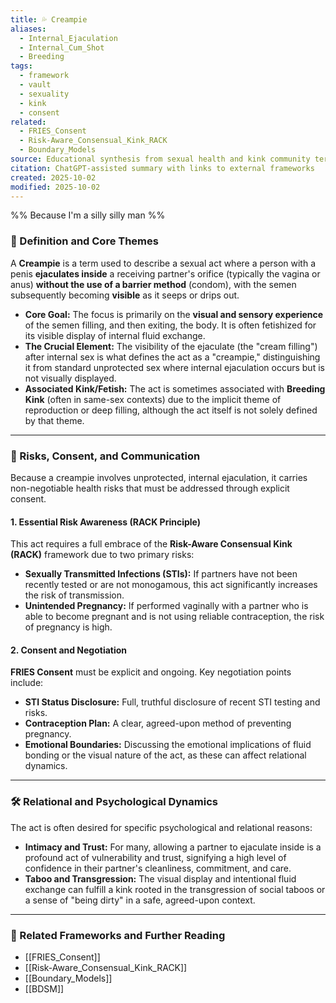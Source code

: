 ```yaml
---
title: 💦 Creampie
aliases:
  - Internal_Ejaculation
  - Internal_Cum_Shot
  - Breeding
tags:
  - framework
  - vault
  - sexuality
  - kink
  - consent
related:
  - FRIES_Consent
  - Risk-Aware_Consensual_Kink_RACK
  - Boundary_Models
source: Educational synthesis from sexual health and kink community terminology
citation: ChatGPT-assisted summary with links to external frameworks
created: 2025-10-02
modified: 2025-10-02
---
```


%% Because I'm a silly silly man %%

### 🧩 Definition and Core Themes

A **Creampie** is a term used to describe a sexual act where a person with a penis **ejaculates inside** a receiving partner's orifice (typically the vagina or anus) **without the use of a barrier method** (condom), with the semen subsequently becoming **visible** as it seeps or drips out.

-   **Core Goal:** The focus is primarily on the **visual and sensory experience** of the semen filling, and then exiting, the body. It is often fetishized for its visible display of internal fluid exchange.
-   **The Crucial Element:** The visibility of the ejaculate (the "cream filling") after internal sex is what defines the act as a "creampie," distinguishing it from standard unprotected sex where internal ejaculation occurs but is not visually displayed.
-   **Associated Kink/Fetish:** The act is sometimes associated with **Breeding Kink** (often in same-sex contexts) due to the implicit theme of reproduction or deep filling, although the act itself is not solely defined by that theme.

---

### 🧠 Risks, Consent, and Communication

Because a creampie involves unprotected, internal ejaculation, it carries non-negotiable health risks that must be addressed through explicit consent.

#### 1. Essential Risk Awareness (RACK Principle)
This act requires a full embrace of the **Risk-Aware Consensual Kink (RACK)** framework due to two primary risks:
* **Sexually Transmitted Infections (STIs):** If partners have not been recently tested or are not monogamous, this act significantly increases the risk of transmission.
* **Unintended Pregnancy:** If performed vaginally with a partner who is able to become pregnant and is not using reliable contraception, the risk of pregnancy is high.

#### 2. Consent and Negotiation
**FRIES Consent** must be explicit and ongoing. Key negotiation points include:
* **STI Status Disclosure:** Full, truthful disclosure of recent STI testing and risks.
* **Contraception Plan:** A clear, agreed-upon method of preventing pregnancy.
* **Emotional Boundaries:** Discussing the emotional implications of fluid bonding or the visual nature of the act, as these can affect relational dynamics.

---

### 🛠️ Relational and Psychological Dynamics

The act is often desired for specific psychological and relational reasons:

-   **Intimacy and Trust:** For many, allowing a partner to ejaculate inside is a profound act of vulnerability and trust, signifying a high level of confidence in their partner's cleanliness, commitment, and care.
-   **Taboo and Transgression:** The visual display and intentional fluid exchange can fulfill a kink rooted in the transgression of social taboos or a sense of "being dirty" in a safe, agreed-upon context.

---

### 🔗 Related Frameworks and Further Reading

-   [[FRIES_Consent]]
-   [[Risk-Aware_Consensual_Kink_RACK]]
-   [[Boundary_Models]]
-   [[BDSM]]